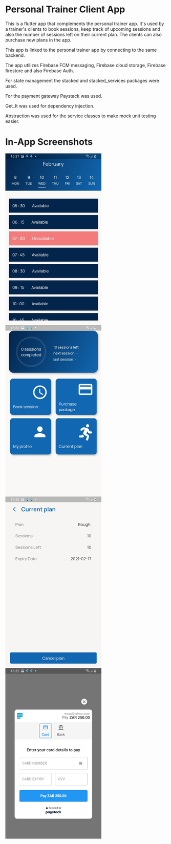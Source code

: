 # Personal Trainer Client App

This is a flutter app that complements the personal trainer app. It's used by a trainer's clients to book sessions, keep track of upcoming sessions and also the number of sessions left on their current plan. The clients can also purchase new plans in the app.

This app is linked to the personal trainer app by connecting to the same backend.

The app utilizes Firebase FCM messaging, Firebase cloud storage, Firebase firestore and also Firebase Auth.

For state management the stacked and stacked_services packages were used.

For the payment gateway Paystack was used. 

Get_It was used for dependency injection.

Abstraction was used for the service classes to make mock unit testing easier.

# In-App Screenshots

<p float="left">
<img src="https://github.com/SitholeDavid/app-images/blob/main/Screenshot_20210208-163200.jpg" width="300" height="533"/>
<img src="https://github.com/SitholeDavid/app-images/blob/main/Screenshot_20210208-163208.jpg" width="300" height="533"/>
<img src="https://github.com/SitholeDavid/app-images/blob/main/Screenshot_20210208-163220.jpg" width="300" height="533"/>
<img src="https://github.com/SitholeDavid/app-images/blob/main/Screenshot_20210208-163247.jpg" width="300" height="533"/>
 </p>

